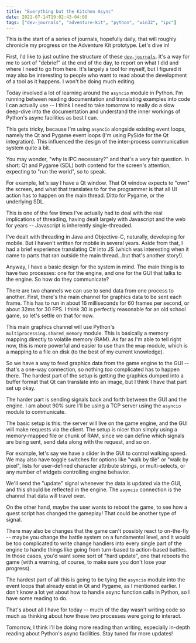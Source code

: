 ```yaml
---
title: "Everything but the Kitchen Async"
date: 2021-07-14T19:02:43-04:00
tags: ["dev-journals", "adventure-kit", "python", "win32", "ipc"]
---
```


This is the start of a series of journals, hopefully daily, that will roughly chronicle my progress on the Adventure Kit prototype. Let's dive in!

First, I'd like to just outline the structure of these [`dev-journals`](/tags/dev-journals). It's a way for me to sort of "debrief" at the end of the day, to report on what I did and where I need to go from here. It's largely a tool for myself, but I figured it may also be interesting to people who want to read about the development of a tool as it happens. I won't be doing much editing. 

Today involved a lot of learning around the `asyncio` module in Python. I'm running between reading documentation and translating examples into code I can actually use -- I think I need to take tomorrow to really do a slow deep-dive into the documentation and understand the inner workings of Python's async facilities as best I can.

This gets tricky, because I'm using `asyncio` alongside existing event loops, namely the Qt and Pygame event loops (I'm using PySide for the Qt integration). This influenced the design of the inter-process communication system quite a bit.

You may wonder, "why is IPC necessary?" and that's a very fair question. In short: Qt and Pygame (SDL) both contend for the screen's attention, expecting to "run the world", so to speak.

For example, let's say I have a Qt window. That Qt window expects to "own" the screen, and what that translates to for the programmer is that all UI action has to happen on the main thread. Ditto for Pygame, or the underlying SDL.

This is one of the few times I've actually had to deal with the real implications of threading, having dealt largely with Javascript and the web for years -- Javascript is inherently single-threaded.

I've dealt with threading in Java and Objective-C, naturally, developing for mobile. But I haven't written for mobile in several years. Aside from that, I had a brief experience translating C# into JS (which was interesting when it came to parts that ran outside the main thread...but that's another story!).

Anyway, I have a basic design for the system in mind. The main thing is to have two processes: one for the engine, and one for the GUI that talks to the engine. So how do they communicate?

There are two channels we can use to send data from one process to another. First, there's the main channel for graphics data to be sent each frame. This has to run in about 16 milliseconds for 60 frames per second, or about 32ms for 30 FPS. I think 30 is perfectly reasonable for an old school game, so let's settle on that for now.

This main graphics channel will use Python's `multiprocessing.shared_memory` module. This is basically a memory mapping directly to volatile memory (RAM). As far as I'm able to tell right now, this is more powerful and easier to use than the `mmap` module, which is a mapping to a file on disk (to the best of my current knowledge).

So we have a way to feed graphics data from the game engine to the GUI -- that's a one-way connection, so nothing _too_ complicated has to happen there. The hardest part of the setup is getting the graphics dumped into a buffer format that Qt can translate into an image, but I think I have that part set up okay.

The harder part is sending signals back and forth between the GUI and the engine. I am about 90% sure I'll be using a TCP server using the `asyncio` module to communicate.

The basic setup is this: the server will live on the game engine, and the GUI will make requests via the client. The setup is nicer than simply using a memory-mapped file or chunk of RAM, since we can define which signals are being sent, send data along with the request, and so on.

For example, let's say we have a slider in the GUI to control walking speed. We may also have toggle switches for options like "walk by tile" or "walk by pixel", lists for user-defined character attribute strings, or multi-selects, or any number of widgets controlling engine behavior.

We'll send the "update" signal whenever the data is updated via the GUI, and this should be reflected in the engine. The `asyncio` connection is the channel that data will travel over.

On the other hand, maybe the user wants to reboot the game, to see how a quest script has changed the gameplay! That could be another type of signal.

There may also be changes that the game can't possibly react to on-the-fly -- maybe you change the battle system on a fundamental level, and it would be too complicated to write change handlers into every single part of the engine to handle things like going from turn-based to action-based battles. In those cases, you'd want some sort of "hard update", one that reboots the game (with a warning, of course, to make sure you don't lose your progress).

The hardest part of all this is going to be tying the `asyncio` module into the event loops that already exist in Qt and Pygame, as I mentioned earlier. I don't know a lot yet about how to handle async function calls in Python, so I have some reading to do.

That's about all I have for today -- much of the day wasn't writing code so much as thinking about how these two processes were going to interact.

Tomorrow, I think I'll be doing more reading than writing, especially in-depth reading about Python's async facilities. Stay tuned for more updates!
